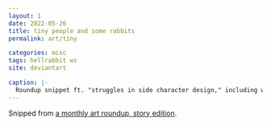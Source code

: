 ```yaml
---
layout: 1
date: 2022-05-26
title: tiny people and some rabbits
permalink: art/tiny

categories: misc
tags: hellrabbit ws
site: deviantart

caption: |-
  Roundup snippet ft. "struggles in side character design," including wolf-skull, and a sequence concept based on [the music video for Siamés' "The Wolf."](https://www.youtube.com/watch?v=lX44CAz-JhU)
---
```

Snipped from [a monthly art roundup, story edition](https://a-flyleaf.github.io/ygbtdm/gallery/roundups/2022-05).